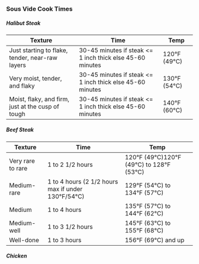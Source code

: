 ### Sous Vide Cook Times 

##### Halibut Steak 
| Texture                                           | Time                                                        | Temp         |
|---------------------------------------------------|-------------------------------------------------------------|--------------|
| Just starting to flake, tender, near-raw layers   | 30-45 minutes if steak <= 1 inch thick else 45-60 minutes   | 120°F (49°C) |
| Very moist, tender, and flaky                     | 30-45 minutes if steak <= 1 inch thick else 45-60 minutes   | 130°F (54°C) |
| Moist, flaky, and firm, just at the cusp of tough | 30-45 minutes if steak <= 1 inch thick else 45-60 minutes   | 140°F (60°C) |

##### Beef Steak
| Texture           | Time                                               | Temp                                     |
|-------------------|----------------------------------------------------|------------------------------------------|
| Very rare to rare | 1 to 2 1/2 hours                                   | 120°F (49°C)120°F (49°C) to 128°F (53°C) |
| Medium-rare       | 1 to 4 hours (2 1/2 hours max if under 130°F/54°C) | 129°F (54°C) to 134°F (57°C)             |
| Medium            | 1 to 4 hours                                       | 135°F (57°C) to 144°F (62°C)             |
| Medium-well       | 1 to 3 1/2 hours                                   | 145°F (63°C) to 155°F (68°C)             |
| Well-done         | 1 to 3 hours                                       | 156°F (69°C) and up                      |
##### Chicken 
